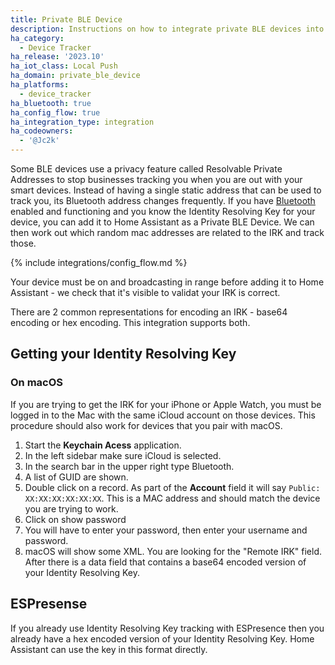 ```yaml
---
title: Private BLE Device
description: Instructions on how to integrate private BLE devices into Home Assistant.
ha_category:
  - Device Tracker
ha_release: '2023.10'
ha_iot_class: Local Push
ha_domain: private_ble_device
ha_platforms:
  - device_tracker
ha_bluetooth: true
ha_config_flow: true
ha_integration_type: integration
ha_codeowners:
  - '@Jc2k'
---
```


Some BLE devices use a privacy feature called Resolvable Private Addresses to stop businesses tracking you when you are out with your smart devices. Instead of having a single static address that can be used to track you, its Bluetooth address changes frequently. If you have [Bluetooth](/integrations/bluetooth) enabled and functioning and you know the Identity Resolving Key for your device, you can add it to Home Assistant as a Private BLE Device. We can then work out which random mac addresses are related to the IRK and track those.

{% include integrations/config_flow.md %}

Your device must be on and broadcasting in range before adding it to Home Assistant - we check that it's visible to validat your IRK is correct.

There are 2 common representations for encoding an IRK - base64 encoding or hex encoding. This integration supports both.

## Getting your Identity Resolving Key

### On macOS

If you are trying to get the IRK for your iPhone or Apple Watch, you must be logged in to the Mac with the same iCloud account on those devices. This procedure should also work for devices that you pair with macOS.

1. Start the **Keychain Acess** application.
2. In the left sidebar make sure iCloud is selected.
3. In the search bar in the upper right type Bluetooth.
4. A list of GUID are shown.
5. Double click on a record. As part of the **Account** field it will say `Public: XX:XX:XX:XX:XX:XX`. This is a MAC address and should match the device you are trying to work.
6. Click on show password
7. You will have to enter your password, then enter your username and password.
8. macOS will show some XML. You are looking for the "Remote IRK" field. After there is a data field that contains a base64 encoded version of your Identity Resolving Key.

## ESPresense

If you already use Identity Resolving Key tracking with ESPresence then you already have a hex encoded version of your Identity Resolving Key. Home Assistant can use the key in this format directly.

